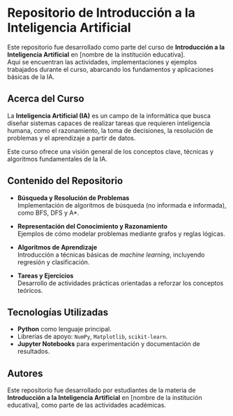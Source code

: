 # Repositorio de Introducción a la Inteligencia Artificial

Este repositorio fue desarrollado como parte del curso de **Introducción a la Inteligencia Artificial** en [nombre de la institución educativa].  
Aquí se encuentran las actividades, implementaciones y ejemplos trabajados durante el curso, abarcando los fundamentos y aplicaciones básicas de la IA.

## Acerca del Curso

La **Inteligencia Artificial (IA)** es un campo de la informática que busca diseñar sistemas capaces de realizar tareas que requieren inteligencia humana, como el razonamiento, la toma de decisiones, la resolución de problemas y el aprendizaje a partir de datos.

Este curso ofrece una visión general de los conceptos clave, técnicas y algoritmos fundamentales de la IA.

## Contenido del Repositorio

- **Búsqueda y Resolución de Problemas**  
  Implementación de algoritmos de búsqueda (no informada e informada), como BFS, DFS y A*.  

- **Representación del Conocimiento y Razonamiento**  
  Ejemplos de cómo modelar problemas mediante grafos y reglas lógicas.  

- **Algoritmos de Aprendizaje**  
  Introducción a técnicas básicas de *machine learning*, incluyendo regresión y clasificación.  

- **Tareas y Ejercicios**  
  Desarrollo de actividades prácticas orientadas a reforzar los conceptos teóricos.  

## Tecnologías Utilizadas

- **Python** como lenguaje principal.  
- Librerías de apoyo: `NumPy`, `Matplotlib`, `scikit-learn`.  
- **Jupyter Notebooks** para experimentación y documentación de resultados.  

## Autores

Este repositorio fue desarrollado por estudiantes de la materia de **Introducción a la Inteligencia Artificial** en [nombre de la institución educativa], como parte de las actividades académicas.
